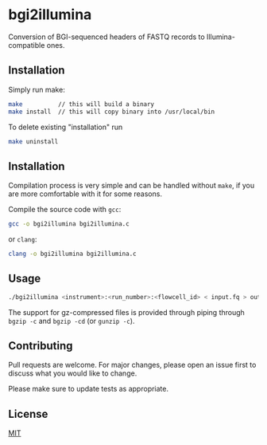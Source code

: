 # bgi2illumina
Conversion of BGI-sequenced headers of FASTQ records to Illumina-compatible ones.

## Installation

Simply run make:
```bash
make          // this will build a binary
make install  // this will copy binary into /usr/local/bin
```
To delete existing "installation" run 
```bash
make uninstall
```

## Installation 

Compilation process is very simple and can be handled without `make`,
if you are more comfortable with it for some reasons.

Compile the source code with `gcc`:

```bash
gcc -o bgi2illumina bgi2illumina.c
```

or `clang`:
```bash
clang -o bgi2illumina bgi2illumina.c
```

## Usage

```bash
./bgi2illumina <instrument>:<run_number>:<flowcell_id> < input.fq > output.fq
```
The support for gz-compressed files is provided through piping through `bgzip -c` and `bgzip -cd` (or `gunzip -c`).

## Contributing
Pull requests are welcome. For major changes, please open an issue first to discuss what you would like to change.

Please make sure to update tests as appropriate.

## License
[MIT](https://choosealicense.com/licenses/mit/)

